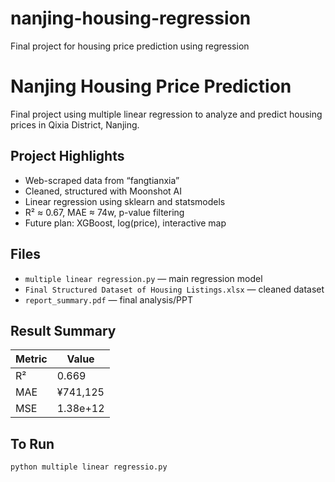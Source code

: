 # nanjing-housing-regression
Final project for housing price prediction using regression
# Nanjing Housing Price Prediction

Final project using multiple linear regression to analyze and predict housing prices in Qixia District, Nanjing.

## Project Highlights

- Web-scraped data from “fangtianxia”
- Cleaned, structured with Moonshot AI
- Linear regression using sklearn and statsmodels
- R² ≈ 0.67, MAE ≈ 74w, p-value filtering
- Future plan: XGBoost, log(price), interactive map

## Files

- `multiple linear regression.py` — main regression model
- `Final Structured Dataset of Housing Listings.xlsx` — cleaned dataset
- `report_summary.pdf` — final analysis/PPT

## Result Summary

| Metric | Value     |
|--------|-----------|
| R²     | 0.669     |
| MAE    | ¥741,125  |
| MSE    | 1.38e+12  |

## To Run

```bash
python multiple linear regressio.py
